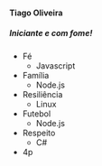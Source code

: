 


#### Tiago Oliveira 

##### Iniciante e com fome!

- Fé
    - Javascript
- Família
    - Node.js
- Resiliência
    - Linux
- Futebol
    - Node.js 
- Respeito
    - C#
- 4p
